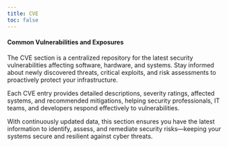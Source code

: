 ```yaml
---
title: CVE
toc: false
---
```


#### Common Vulnerabilities and Exposures
The CVE section is a centralized repository for the latest security vulnerabilities affecting software, hardware, and systems. Stay informed about newly discovered threats, critical exploits, and risk assessments to proactively protect your infrastructure.

Each CVE entry provides detailed descriptions, severity ratings, affected systems, and recommended mitigations, helping security professionals, IT teams, and developers respond effectively to vulnerabilities.

With continuously updated data, this section ensures you have the latest information to identify, assess, and remediate security risks—keeping your systems secure and resilient against cyber threats.